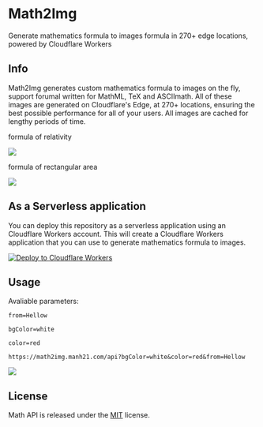 # Math2Img

Generate mathematics formula to images formula in 270+ edge locations, powered by Cloudflare Workers

## Info

Math2Img generates custom mathematics formula to images on the fly, support forumal written for MathML, TeX and ASCIImath. All of these images are generated on Cloudflare's Edge, at 270+ locations, ensuring the best possible performance for all of your users. All images are cached for lengthy periods of time.

formula of relativity

![](https://math2img.manh21.com/api?bgColor=white&from=\gamma%20=%20\frac%20{1}%20{\sqrt{1-(\frac{v}{c}})^2}\\.svg)

formula of rectangular area

![](https://math2img.manh21.com/api?bgColor=white&from=L=PxL\\.svg)

## As a Serverless application

You can deploy this repository as a serverless application using an Cloudflare Workers account. This will create a Cloudflare Workers application that you can use to generate mathematics formula to images.

[![Deploy to Cloudflare Workers](https://deploy.workers.cloudflare.com/button)](https://deploy.workers.cloudflare.com/?url=https://github.com/manh21/math2img)

## Usage

Avaliable parameters:

```text
from=Hellow
```

```text
bgColor=white
```

```text
color=red
```

```text
https://math2img.manh21.com/api?bgColor=white&color=red&from=Hellow
```

![](https://math2img.manh21.com/api?bgColor=white&color=red&from=Hellow)

## License

Math API is released under the [MIT](https://github.com/manh21/math2img/blob/master/LICENSE) license.
